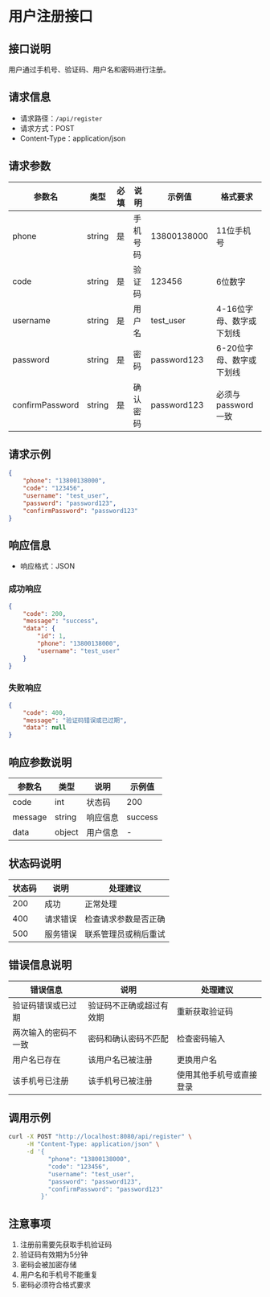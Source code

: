 # 用户注册接口

## 接口说明
用户通过手机号、验证码、用户名和密码进行注册。

## 请求信息
- 请求路径：`/api/register`
- 请求方式：POST
- Content-Type：application/json

## 请求参数
| 参数名 | 类型   | 必填 | 说明     | 示例值      | 格式要求 |
|--------|--------|------|----------|-------------|----------|
| phone  | string | 是   | 手机号码 | 13800138000 | 11位手机号 |
| code   | string | 是   | 验证码   | 123456     | 6位数字   |
| username | string | 是 | 用户名   | test_user   | 4-16位字母、数字或下划线 |
| password | string | 是 | 密码     | password123 | 6-20位字母、数字或下划线 |
| confirmPassword | string | 是 | 确认密码 | password123 | 必须与password一致 |

## 请求示例
```json
{
    "phone": "13800138000",
    "code": "123456",
    "username": "test_user",
    "password": "password123",
    "confirmPassword": "password123"
}
```

## 响应信息
- 响应格式：JSON

### 成功响应
```json
{
    "code": 200,
    "message": "success",
    "data": {
        "id": 1,
        "phone": "13800138000",
        "username": "test_user"
    }
}
```

### 失败响应
```json
{
    "code": 400,
    "message": "验证码错误或已过期",
    "data": null
}
```

## 响应参数说明
| 参数名  | 类型   | 说明     | 示例值  |
|---------|--------|----------|---------|
| code    | int    | 状态码   | 200     |
| message | string | 响应信息 | success |
| data    | object | 用户信息 | -       |

## 状态码说明
| 状态码 | 说明     | 处理建议                     |
|--------|----------|------------------------------|
| 200    | 成功     | 正常处理                     |
| 400    | 请求错误 | 检查请求参数是否正确         |
| 500    | 服务错误 | 联系管理员或稍后重试         |

## 错误信息说明
| 错误信息 | 说明     | 处理建议                     |
|----------|----------|------------------------------|
| 验证码错误或已过期 | 验证码不正确或超过有效期 | 重新获取验证码 |
| 两次输入的密码不一致 | 密码和确认密码不匹配 | 检查密码输入 |
| 用户名已存在 | 该用户名已被注册 | 更换用户名 |
| 该手机号已注册 | 该手机号已被注册 | 使用其他手机号或直接登录 |

## 调用示例
```bash
curl -X POST "http://localhost:8080/api/register" \
     -H "Content-Type: application/json" \
     -d '{
           "phone": "13800138000",
           "code": "123456",
           "username": "test_user",
           "password": "password123",
           "confirmPassword": "password123"
         }'
```

## 注意事项
1. 注册前需要先获取手机验证码
2. 验证码有效期为5分钟
3. 密码会被加密存储
4. 用户名和手机号不能重复
5. 密码必须符合格式要求 